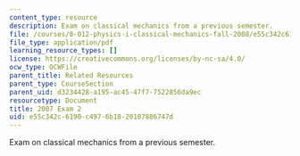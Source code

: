```yaml
---
content_type: resource
description: Exam on classical mechanics from a previous semester.
file: /courses/8-012-physics-i-classical-mechanics-fall-2008/e55c342c6190c4976b1820107886747d_2007_quiz2.pdf
file_type: application/pdf
learning_resource_types: []
license: https://creativecommons.org/licenses/by-nc-sa/4.0/
ocw_type: OCWFile
parent_title: Related Resources
parent_type: CourseSection
parent_uid: d3234428-a195-ac45-47f7-7522856da9ec
resourcetype: Document
title: 2007 Exam 2
uid: e55c342c-6190-c497-6b18-20107886747d
---
```

Exam on classical mechanics from a previous semester.